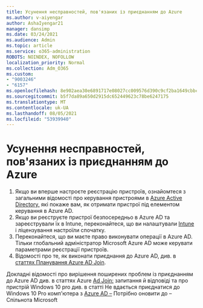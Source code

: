 ```yaml
---
title: Усунення несправностей, пов'язаних із приєднанням до Azure
ms.author: v-aiyengar
author: AshaIyengar21
manager: dansimp
ms.date: 03/24/2021
ms.audience: Admin
ms.topic: article
ms.service: o365-administration
ROBOTS: NOINDEX, NOFOLLOW
localization_priority: Normal
ms.collection: Adm_O365
ms.custom:
- "9003246"
- "6157"
ms.openlocfilehash: 8e902aea30e6891717e08027cc009576d390c9cf2ba1649cbbc68d64883937f8
ms.sourcegitcommit: b5f7da89a650d2915dc652449623c78be6247175
ms.translationtype: MT
ms.contentlocale: uk-UA
ms.lasthandoff: 08/05/2021
ms.locfileid: "53939940"
---
```

# <a name="troubleshoot-azure-ad-join-issues"></a>Усунення несправностей, пов'язаних із приєднанням до Azure

1. Якщо ви вперше настроєте реєстрацію пристроїв, ознайомтеся з загальними відомості про керування пристроями в [Azure Active Directory,](https://docs.microsoft.com/azure/active-directory/devices/overview) які покаже вам, як отримати пристрої під елементом керування в Azure AD. 
1. Якщо ви реєструєте пристрої безпосередньо в Azure AD та зареєстрували їх в Intune, переконайтеся, [](https://docs.microsoft.com/mem/intune/fundamentals/licenses-assign) що ви налаштували [Intune](https://docs.microsoft.com/mem/intune/enrollment/device-enrollment) і ліцензування настроїли спочатку.
1. Переконайтеся, що ви маєте право виконувати операції в Azure AD. Тільки глобальний адміністратор Microsoft Azure AD може керувати параметрами реєстрації пристроїв.
1. Відомості про те, як виконати приєднання до Azure AD, див. в [статтях Планування Azure AD Join](https://docs.microsoft.com/azure/active-directory/devices/azureadjoin-plan).

Докладні відомості про вирішення поширених проблем із приєднанням до Azure AD див. в статтях Azure [Ad Join:](https://docs.microsoft.com/azure/active-directory/devices/faq#azure-ad-join-faq) запитання й відповіді та про пристрій Windows 10 pro див. в статті Не вдається приєднатися до Windows 10 Pro комп'ютера з [Azure AD –](https://answers.microsoft.com/en-us/msoffice/forum/msoffice_install-mso_win10-mso_365hp/unable-to-join-windows-10-pro-machine-to-azure-ad/abb1ca7d-b317-45ec-a628-e1c10eae2900) Потрібно оновити до – Спільнота Microsoft
